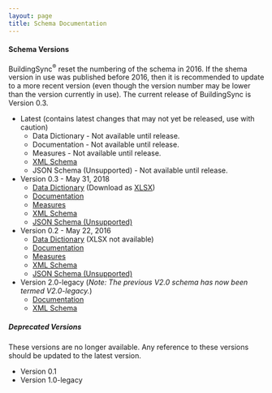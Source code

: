 ```yaml
---
layout: page
title: Schema Documentation
---
```


#### Schema Versions

BuildingSync<sup>®</sup> reset the numbering of the schema in 2016. If the shema version in use was published before 2016, then it is recommended to update to a more recent version (even though the version number may be lower than the version currently in use). The current release of BuildingSync is Version 0.3. 



- Latest (contains latest changes that may not yet be released, use with caution)
    - Data Dictionary - Not available until release.
    - Documentation - Not available until release.
    - Measures - Not available until release.
    - [XML Schema][xsd-latest] 
    - JSON Schema (Unsupported) - Not available until release.
- Version 0.3 - May 31, 2018
    - [Data Dictionary](documentation/v0.3/datadictionary) (Download as [XLSX](documentation/v0.3/datadictionary/DataDictionary.xlsx))
    - [Documentation](documentation/v0.3)
    - [Measures](documentation/v0.3/measures)
    - [XML Schema][xsd-0.3] 
    - [JSON Schema (Unsupported)][json-0.3]
- Version 0.2 - May 22, 2016
    - [Data Dictionary](documentation/v0.2/datadictionary) (XLSX not available)
    - [Documentation](documentation/v0.2)
    - [Measures](documentation/v0.2/measures)
    - [XML Schema][xsd-0.2] 
    - [JSON Schema (Unsupported)][json-0.2]
- Version 2.0-legacy (*Note: The previous V2.0 schema has now been termed V2.0-legacy.*)
    - [Documentation](documentation/v2.0-legacy)
    - [XML Schema][xsd-2.0-legacy] 
    
##### Deprecated Versions

These versions are no longer available. Any reference to these versions
should be updated to the latest version.

- Version 0.1
- Version 1.0-legacy

[xsd-latest]: https://schema.buildingsync.net/latest/develop/BuildingSync.xsd
[json-latest]: https://schema.buildingsync.net/latest/develop/BuildingSync.json
[xsd-0.3]: https://github.com/BuildingSync/schema/releases/download/v0.3/BuildingSync.xsd
[json-0.3]: https://github.com/BuildingSync/schema/releases/download/v0.3/BuildingSync.json
[xsd-0.2]: https://github.com/BuildingSync/schema/releases/download/v0.2/BuildingSync.xsd
[json-0.2]: https://github.com/BuildingSync/schema/releases/download/v0.2/BuildingSync.json
[xsd-2.0-legacy]: https://github.com/BuildingSync/schema/releases/download/v2.0.0-legacy/BuildingSync_2_0.xsd
